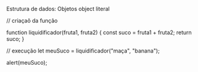 Estrutura de dados: Objetos
object literal

// criaçaõ da função

function liquidificador(fruta1, fruta2) {
  const suco = fruta1 + fruta2;
  return suco;
}


// execução
let meuSuco = liquidificador("maça", "banana");

alert(meuSuco);